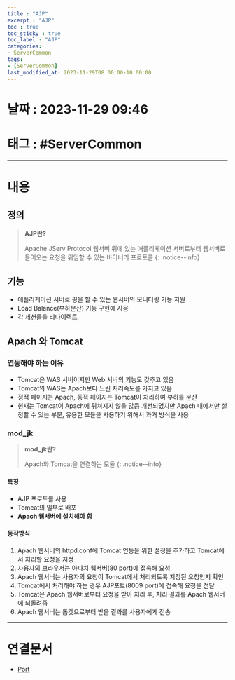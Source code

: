 ```yaml
---
title : "AJP"
excerpt : "AJP"
toc : true
toc_sticky : true
toc_label : "AJP"
categories:
- ServerCommon
tags:
- [ServerCommon]
last_modified_at: 2023-11-29T08:00:00-10:00:00
---
```


# 날짜 : 2023-11-29 09:46

# 태그 : #ServerCommon 
---

# 내용

## 정의
> **AJP란?**
>
> Apache JServ Protocol
> 웹서버 뒤에 있는 애플리케이션 서버로부터 웹서버로 들어오는 요청을 위임할 수 있는 바이너리 프로토콜
{: .notice--info}

## 기능
- 애플리케이션 서버로 핑을 할 수 있는 웹서버의 모니터링 기능 지원
- Load Balance(부하분산) 기능 구현에 사용
- 각 세션들을 리다이렉트

## Apach 와 Tomcat

### 연동해야 하는 이유
- Tomcat은 WAS 서버이지만 Web 서버의 기능도 갖추고 있음
- Tomcat의 WAS는 Apach보다 느린 처리속도를 가지고 있음
- 정적 페이지는 Apach, 동적 페이지는 Tomcat이 처리하여 부하를 분산
- 현재는 Tomcat이 Apach에 뒤쳐지지 않을 많큼 개선되었지만 Apach 내에서만 설정할 수 있는 부분, 유용한 모듈을 사용하기 위해서 과거 방식을 사용

### mod_jk
> **mod_jk란?**
>
>Apach와 Tomcat을 연결하는 모듈
{: .notice--info}

#### 특징
- AJP 프로토콜 사용
- Tomcat의 일부로 배포
- **Apach 웹서버에 설치해야 함**

#### 동작방식
1. Apach 웹서버의 httpd.conf에 Tomcat 연동을 위한 설정을 추가하고 Tomcat에서 처리할 요청을 지정
2. 사용자의 브라우저는 아파치 웹서버(80 port)에 접속해 요청
3. Apach 웹서버는 사용자의 요청이 Tomcat에서 처리되도록 지정된 요청인지 확인
4. Tomcat에서 처리해야 하는 경우 AJP포트(8009 port)에 접속해 요청을 전달
5. Tomcat은 Apach 웹서버로부터 요청을 받아 처리 후, 처리 결과를 Apach 웹서버에 되돌려줌
6. Apach 웹서버는 톰캣으로부터 받을 결과를 사용자에게 전송 

---

# 연결문서
- [Port](../../developcommon/developcommon-Port)